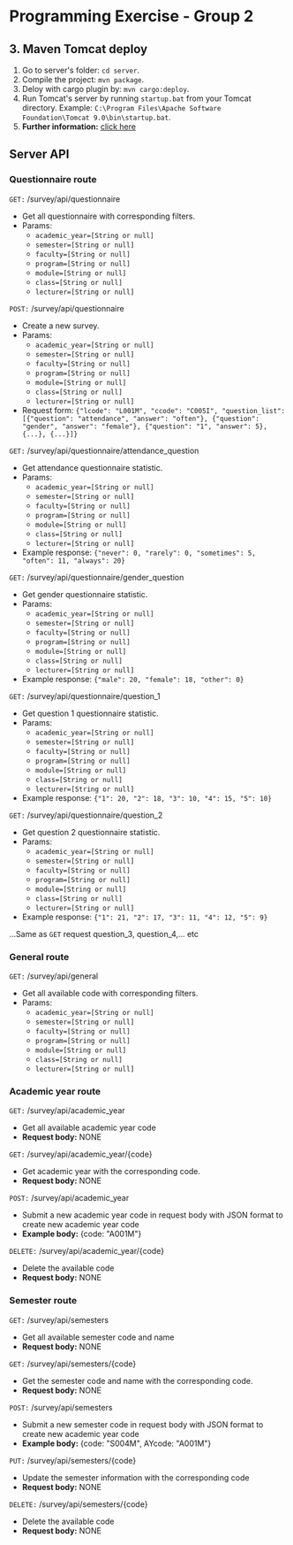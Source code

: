 # Programming Exercise - Group 2
## 3. Maven Tomcat deploy
1. Go to server's folder: `cd server`.
2. Compile the project: `mvn package`.
3. Deloy with cargo plugin by: `mvn cargo:deploy`.
4. Run Tomcat's server by running `startup.bat` from your Tomcat directory. Example: `C:\Program Files\Apache Software Foundation\Tomcat 9.0\bin\startup.bat`.
5. __Further information:__ [click here](https://www.baeldung.com/tomcat-deploy-war)


## Server API

### Questionnaire route

`GET:` /survey/api/questionnaire
+ Get all questionnaire with corresponding filters.
+ Params: 
    + `academic_year=[String or null]`
    + `semester=[String or null]`
    + `faculty=[String or null]`
    + `program=[String or null]`
    + `module=[String or null]`
    + `class=[String or null]`
    + `lecturer=[String or null]`

`POST:` /survey/api/questionnaire
+ Create a new survey.
+ Params: 
    + `academic_year=[String or null]`
    + `semester=[String or null]`
    + `faculty=[String or null]`
    + `program=[String or null]`
    + `module=[String or null]`
    + `class=[String or null]`
    + `lecturer=[String or null]`
+ Request form: `{"lcode": "L001M", "ccode": "C005I", "question_list": [{"question": "attendance", "answer": "often"}, {"question": "gender", "answer": "female"}, {"question": "1", "answer": 5}, {...}, {...}]}`

`GET:` /survey/api/questionnaire/attendance_question
+ Get attendance questionnaire statistic.
+ Params: 
    + `academic_year=[String or null]`
    + `semester=[String or null]`
    + `faculty=[String or null]`
    + `program=[String or null]`
    + `module=[String or null]`
    + `class=[String or null]`
    + `lecturer=[String or null]`
+ Example response: `{"never": 0, "rarely": 0, "sometimes": 5, "often": 11, "always": 20}`

`GET:` /survey/api/questionnaire/gender_question
+ Get gender questionnaire statistic.
+ Params: 
    + `academic_year=[String or null]`
    + `semester=[String or null]`
    + `faculty=[String or null]`
    + `program=[String or null]`
    + `module=[String or null]`
    + `class=[String or null]`
    + `lecturer=[String or null]`
+ Example response: `{"male": 20, "female": 18, "other": 0}`


`GET:` /survey/api/questionnaire/question_1
+ Get question 1 questionnaire statistic.
+ Params: 
    + `academic_year=[String or null]`
    + `semester=[String or null]`
    + `faculty=[String or null]`
    + `program=[String or null]`
    + `module=[String or null]`
    + `class=[String or null]`
    + `lecturer=[String or null]`
+ Example response: `{"1": 20, "2": 18, "3": 10, "4": 15, "5": 10}`

`GET:` /survey/api/questionnaire/question_2
+ Get question 2 questionnaire statistic.
+ Params: 
    + `academic_year=[String or null]`
    + `semester=[String or null]`
    + `faculty=[String or null]`
    + `program=[String or null]`
    + `module=[String or null]`
    + `class=[String or null]`
    + `lecturer=[String or null]`
+ Example response: `{"1": 21, "2": 17, "3": 11, "4": 12, "5": 9}`

...Same as `GET` request question_3, question_4,... etc

### General route

`GET:` /survey/api/general
+ Get all available code with corresponding filters.
+ Params: 
    + `academic_year=[String or null]`
    + `semester=[String or null]`
    + `faculty=[String or null]`
    + `program=[String or null]`
    + `module=[String or null]`
    + `class=[String or null]`
    + `lecturer=[String or null]`

### Academic year route
`GET:` /survey/api/academic_year
+ Get all available academic year code
+ __Request body:__ NONE

`GET:` /survey/api/academic_year/{code}
+ Get academic year with the corresponding code.
+ __Request body:__ NONE

`POST:` /survey/api/academic_year
+ Submit a new academic year code in request body with JSON format to create new academic year code
+ __Example body:__ {code: "A001M"}

`DELETE:` /survey/api/academic_year/{code}
+ Delete the available code
+ __Request body:__ NONE

### Semester route
`GET:` /survey/api/semesters
+ Get all available semester code and name
+ __Request body:__ NONE

`GET:` /survey/api/semesters/{code}
+ Get the semester code and name with the corresponding code.
+ __Request body:__ NONE

`POST:` /survey/api/semesters
+ Submit a new semester code in request body with JSON format to create new academic year code
+ __Example body:__ {code: "S004M", AYcode: "A001M"}

`PUT:` /survey/api/semesters/{code}
+ Update the semester information with the corresponding code
+ __Request body:__ NONE

`DELETE:` /survey/api/semesters/{code}
+ Delete the available code
+ __Request body:__ NONE

